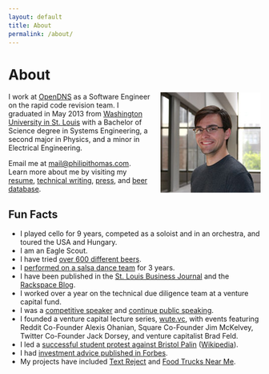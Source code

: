 ```yaml
---
layout: default
title: About
permalink: /about/
---
```


# About 
<img src="/images/eng_mug_200.jpg" width="200" height="200" align="right" style="padding: 0 0 20px 20px;" alt="Philip I Thomas" />

I work at [OpenDNS](http://Opendns.com) as a Software Engineer on the rapid code revision team. I graduated in May 2013 from [Washington University in St. Louis](http://wustl.edu) with a Bachelor of Science degree in Systems Engineering, a second major in Physics, and a minor in Electrical Engineering.


Email me at [mail@philipithomas.com](mailto:mail@philipithomas.com). Learn more about me by visiting my [resume](http://cv.philipithomas.com), [technical writing](/writing), [press](/press), and [beer database](http://beer.philipithomas.com).

## Fun Facts

* I played cello for 9 years, competed as a soloist and in an orchestra, and toured the USA and Hungary.
* I am an Eagle Scout.
* I have tried [over 600 different beers](http://beer.philipithomas.com).
* I [performed on a salsa dance team](/salsa-videos/) for 3 years.
* I have been published in the [St. Louis Business Journal](http://www.philipithomas.com/press/) and the [Rackspace Blog](http://www.rackspace.com/blog/author/philip-thomas/).
* I worked over a year on the technical due diligence team at a venture capital fund.
* I was a [competitive speaker](http://www.nflonline.org/points_application/studentprofile.php?id=1249538) and [continue public speaking](/san-francisco-speech-photos/).
* I founded a venture capital lecture series, [wute.vc](http://wute.vc), with events featuring Reddit Co-Founder Alexis Ohanian, Square Co-Founder Jim McKelvey, Twitter Co-Founder Jack Dorsey, and venture capitalist Brad Feld.
* I led a [successful student protest against Bristol Palin](http://www.stltoday.com/news/local/metro/article_ce74697f-8e28-57b3-9af0-cc0cb4c76733.html) ([Wikipedia](http://en.wikipedia.org/wiki/Bristol_Palin#Paid_speeches)).
* I had [investment advice published in Forbes](http://www.forbes.com/sites/kaipetainen/2011/11/11/washu-students-provide-teva-some-healthy-love/).
* My projects have included [Text Reject](http://textreject.com) and [Food Trucks Near Me](http://foodtrucksnearme.com).
